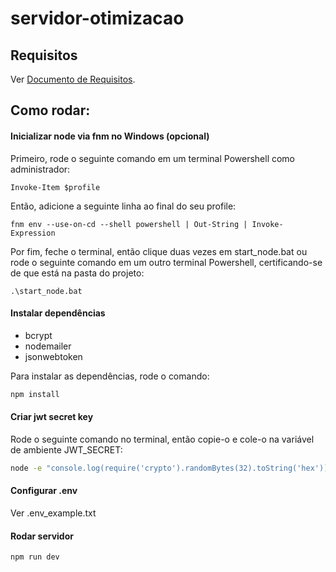 # servidor-otimizacao

## Requisitos
Ver [Documento de Requisitos](https://docs.google.com/document/d/1qyKZ-SJBxSh2dNNH1_3rclNo-EZlpO82Jdzaw9sHqA8/edit?usp=sharing).

## Como rodar:
#### Inicializar node via fnm no Windows (opcional)
Primeiro, rode o seguinte comando em um terminal Powershell como administrador:

```
Invoke-Item $profile
```

Então, adicione a seguinte linha ao final do seu profile:

```
fnm env --use-on-cd --shell powershell | Out-String | Invoke-Expression
```

Por fim, feche o terminal, então clique duas vezes em start_node.bat ou rode o seguinte comando em um outro terminal Powershell, certificando-se de que está na pasta do projeto:

```
.\start_node.bat
```

#### Instalar dependências
+ bcrypt
+ nodemailer
+ jsonwebtoken

Para instalar as dependências, rode o comando:
```bash
npm install
```

#### Criar jwt secret key
Rode o seguinte comando no terminal, então copie-o e cole-o na variável de ambiente JWT_SECRET:

```bash
node -e "console.log(require('crypto').randomBytes(32).toString('hex'))"
```

#### Configurar .env
Ver .env_example.txt

#### Rodar servidor
```bash
npm run dev
```

